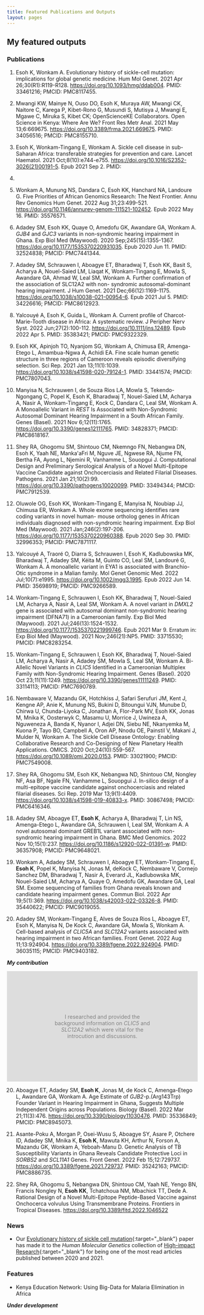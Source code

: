 ```yaml
---
title: Featured Publications and Outputs
layout: pages
---
```


## My featured outputs


### Publications

1. Esoh K, Wonkam A. Evolutionary history of sickle-cell mutation: implications
for global genetic medicine. Hum Mol Genet. 2021 Apr 26;30(R1):R119-R128. 
https://doi.org/10.1093/hmg/ddab004. PMID: 33461216; PMCID: PMC8117455.

2. Mwangi KW, Mainye N, Ouso DO, Esoh K, Muraya AW, Mwangi CK, Naitore C, Karega
P, Kibet-Rono G, Musundi S, Mutisya J, Mwangi E, Mgawe C, Miruka S, Kibet CK;
OpenScienceKE Collaborators. Open Science in Kenya: Where Are We? Front Res Metr
Anal. 2021 May 13;6:669675. https://doi.org/10.3389/frma.2021.669675. PMID: 34056516;
PMCID: PMC8155710.

3. Esoh K, Wonkam-Tingang E, Wonkam A. Sickle cell disease in sub-Saharan
Africa: transferable strategies for prevention and care. Lancet Haematol. 2021
Oct;8(10):e744-e755. https://doi.org/10.1016/S2352-3026(21)00191-5. Epub 2021 Sep 2. PMID:
34481550.

4. Wonkam A, Munung NS, Dandara C, Esoh KK, Hanchard NA, Landoure G. Five
Priorities of African Genomics Research: The Next Frontier. Annu Rev Genomics
Hum Genet. 2022 Aug 31;23:499-521. https://doi.org/10.1146/annurev-genom-111521-102452.
Epub 2022 May 16. PMID: 35576571.

5. Adadey SM, Esoh KK, Quaye O, Amedofu GK, Awandare GA, Wonkam A. <i>GJB4</i>
and <i>GJC3</i> variants in non-syndromic hearing impairment in Ghana. Exp Biol
Med (Maywood). 2020 Sep;245(15):1355-1367. https://doi.org/10.1177/1535370220931035. Epub
2020 Jun 11. PMID: 32524838; PMCID: PMC7441344.

6. Adadey SM, Schrauwen I, Aboagye ET, Bharadwaj T, Esoh KK, Basit S, Acharya A,
Nouel-Saied LM, Liaqat K, Wonkam-Tingang E, Mowla S, Awandare GA, Ahmad W, Leal
SM, Wonkam A. Further confirmation of the association of SLC12A2 with non-
syndromic autosomal-dominant hearing impairment. J Hum Genet. 2021
Dec;66(12):1169-1175. https://doi.org/10.1038/s10038-021-00954-6. Epub 2021 Jul 5. PMID:
34226616; PMCID: PMC8612923.

7. Yalcouyé A, Esoh K, Guida L, Wonkam A. Current profile of Charcot-Marie-Tooth
disease in Africa: A systematic review. J Peripher Nerv Syst. 2022
Jun;27(2):100-112. https://doi.org/10.1111/jns.12489. Epub 2022 Apr 5. PMID: 35383421;
PMCID: PMC9322329.

8. Esoh KK, Apinjoh TO, Nyanjom SG, Wonkam A, Chimusa ER, Amenga-Etego L,
Amambua-Ngwa A, Achidi EA. Fine scale human genetic structure in three regions
of Cameroon reveals episodic diversifying selection. Sci Rep. 2021 Jan
13;11(1):1039. https://doi.org/10.1038/s41598-020-79124-1. PMID: 33441574; PMCID:
PMC7807043.

9. Manyisa N, Schrauwen I, de Souza Rios LA, Mowla S, Tekendo-Ngongang C, Popel
K, Esoh K, Bharadwaj T, Nouel-Saied LM, Acharya A, Nasir A, Wonkam-Tingang E,
Kock C, Dandara C, Leal SM, Wonkam A. A Monoallelic Variant in <i>REST</i> Is
Associated with Non-Syndromic Autosomal Dominant Hearing Impairment in a South
African Family. Genes (Basel). 2021 Nov 6;12(11):1765. https://doi.org/10.3390/genes12111765. 
PMID: 34828371; PMCID: PMC8618167.

10. Shey RA, Ghogomu SM, Shintouo CM, Nkemngo FN, Nebangwa DN, Esoh K, Yaah NE,
Manka'aFri M, Nguve JE, Ngwese RA, Njume FN, Bertha FA, Ayong L, Njemini R,
Vanhamme L, Souopgui J. Computational Design and Preliminary Serological
Analysis of a Novel Multi-Epitope Vaccine Candidate against Onchocerciasis and
Related Filarial Diseases. Pathogens. 2021 Jan 21;10(2):99. https://doi.org/10.3390/pathogens10020099. 
PMID: 33494344; PMCID: PMC7912539.

11. Oluwole OG, Esoh KK, Wonkam-Tingang E, Manyisa N, Noubiap JJ, Chimusa ER,
Wonkam A. Whole exome sequencing identifies rare coding variants in novel human-
mouse ortholog genes in African individuals diagnosed with non-syndromic hearing
impairment. Exp Biol Med (Maywood). 2021 Jan;246(2):197-206. https://doi.org/10.1177/1535370220960388. 
Epub 2020 Sep 30. PMID: 32996353; PMCID: PMC7871117.

12. Yalcouyé A, Traoré O, Diarra S, Schrauwen I, Esoh K, Kadlubowska MK,
Bharadwaj T, Adadey SM, Kéita M, Guinto CO, Leal SM, Landouré G, Wonkam A. A
monoallelic variant in EYA1 is associated with Branchio-Otic syndrome in a
Malian family. Mol Genet Genomic Med. 2022 Jul;10(7):e1995. https://doi.org/10.1002/mgg3.1995. 
Epub 2022 Jun 14. PMID: 35698919; PMCID: PMC9266589.

13. Wonkam-Tingang E, Schrauwen I, Esoh KK, Bharadwaj T, Nouel-Saied LM, Acharya
A, Nasir A, Leal SM, Wonkam A. A novel variant in <i>DMXL2</i> gene is
associated with autosomal dominant non-syndromic hearing impairment (DFNA71) in
a Cameroonian family. Exp Biol Med (Maywood). 2021 Jul;246(13):1524-1532. 
https://doi.org/10.1177/1535370221999746. Epub 2021 Mar 9. Erratum in: Exp Biol Med (Maywood).
2021 Nov;246(21):NP5. PMID: 33715530; PMCID: PMC8283254.

14. Wonkam-Tingang E, Schrauwen I, Esoh KK, Bharadwaj T, Nouel-Saied LM, Acharya
A, Nasir A, Adadey SM, Mowla S, Leal SM, Wonkam A. Bi-Allelic Novel Variants in
<i>CLIC5</i> Identified in a Cameroonian Multiplex Family with Non-Syndromic
Hearing Impairment. Genes (Basel). 2020 Oct 23;11(11):1249. https://doi.org/10.3390/genes11111249. 
PMID: 33114113; PMCID: PMC7690789.

15. Nembaware V, Mazandu GK, Hotchkiss J, Safari Serufuri JM, Kent J, Kengne AP,
Anie K, Munung NS, Bukini D, Bitoungui VJN, Munube D, Chirwa U, Chunda-Liyoka C,
Jonathan A, Flor-Park MV, Esoh KK, Jonas M, Mnika K, Oosterwyk C, Masamu U,
Morrice J, Uwineza A, Nguweneza A, Banda K, Nyanor I, Adjei DN, Siebu NE,
Nkanyemka M, Kuona P, Tayo BO, Campbell A, Oron AP, Nnodu OE, Painstil V, Makani
J, Mulder N, Wonkam A. The Sickle Cell Disease Ontology: Enabling Collaborative
Research and Co-Designing of New Planetary Health Applications. OMICS. 2020
Oct;24(10):559-567. https://doi.org/10.1089/omi.2020.0153. PMID: 33021900; PMCID:
PMC7549008.

16. Shey RA, Ghogomu SM, Esoh KK, Nebangwa ND, Shintouo CM, Nongley NF, Asa BF,
Ngale FN, Vanhamme L, Souopgui J. In-silico design of a multi-epitope vaccine
candidate against onchocerciasis and related filarial diseases. Sci Rep. 2019
Mar 13;9(1):4409. https://doi.org/10.1038/s41598-019-40833-x. PMID: 30867498; PMCID:
PMC6416346.

17. Adadey SM, Aboagye ET, **Esoh K**, Acharya A, Bharadwaj T, Lin NS, Amenga-Etego
L, Awandare GA, Schrauwen I, Leal SM, Wonkam A. A novel autosomal dominant
GREB1L variant associated with non-syndromic hearing impairment in Ghana. BMC
Med Genomics. 2022 Nov 10;15(1):237. https://doi.org/10.1186/s12920-022-01391-w. PMID:
36357908; PMCID: PMC9648021.

18. Wonkam A, Adadey SM, Schrauwen I, Aboagye ET, Wonkam-Tingang E, **Esoh K**,
Popel K, Manyisa N, Jonas M, deKock C, Nembaware V, Cornejo Sanchez DM,
Bharadwaj T, Nasir A, Everard JL, Kadlubowska MK, Nouel-Saied LM, Acharya A,
Quaye O, Amedofu GK, Awandare GA, Leal SM. Exome sequencing of families from
Ghana reveals known and candidate hearing impairment genes. Commun Biol. 2022
Apr 19;5(1):369. https://doi.org/10.1038/s42003-022-03326-8. PMID: 35440622; PMCID:
PMC9019055.

19. Adadey SM, Wonkam-Tingang E, Alves de Souza Rios L, Aboagye ET, Esoh K,
Manyisa N, De Kock C, Awandare GA, Mowla S, Wonkam A. Cell-based analysis of
<i>CLIC5A</i> and <i>SLC12A2</i> variants associated with hearing impairment in
two African families. Front Genet. 2022 Aug 11;13:924904. https://doi.org/10.3389/fgene.2022.924904. 
PMID: 36035115; PMCID: PMC9403182.

***My contribution***
<p style="background-color: rgba(200, 200, 200, 0.6); color: gray; padding: 07rem; text-align: center;">
  I researched and provided the background information on <i>CLIC5</i> and <i>SLC12A2</i>
  which were vital for the introcution and discussions.
</p>

20. Aboagye ET, Adadey SM, **Esoh K**, Jonas M, de Kock C, Amenga-Etego L, Awandare
GA, Wonkam A. Age Estimate of <i>GJB2</i>-p.(Arg143Trp) Founder Variant in
Hearing Impairment in Ghana, Suggests Multiple Independent Origins across
Populations. Biology (Basel). 2022 Mar 21;11(3):476. https://doi.org/10.3390/biology11030476. 
PMID: 35336849; PMCID: PMC8945073.

21. Asante-Poku A, Morgan P, Osei-Wusu S, Aboagye SY, Asare P, Otchere ID,
Adadey SM, Mnika K, **Esoh K**, Mawuta KH, Arthur N, Forson A, Mazandu GK, Wonkam A,
Yeboah-Manu D. Genetic Analysis of TB Susceptibility Variants in Ghana Reveals
Candidate Protective Loci in <i>SORBS2</i> and <i>SCL11A1</i> Genes. Front
Genet. 2022 Feb 15;12:729737. https://doi.org/10.3389/fgene.2021.729737. 
PMID: 35242163; PMCID: PMC8886735.

22. Shey RA, Ghogomu S, Nebangwa DN, Shintouo CM, Yaah NE, Yengo BN, Francis 
Nongley N, **Esoh KK**, Tchatchoua NM, Mbachick TT, Dede A. Rational Design of a Novel 
Multi-Epitope Peptide-Based Vaccine against Onchocerca volvulus Using Transmembrane 
Proteins. Frontiers in Tropical Diseases. https://doi.org/10.3389/fitd.2022.1046522


### News

* Our [Evolutionary history of sickle cell mutation](https://academic.oup.com/hmg/article/30/R1/R119/6103809?searchresult=1){:target="_blank"} 
  paper has made it to the *Human Molecular Genetics* collection of [High-impact Research](https://academic.oup.com/hmg/pages/highly_cited){:target="_blank"} 
  for being one of   the most read articles published between 2020 and 2021.


### Features

* Kenya Education Network: Using Big-Data for Malaria Elimination in Africa

***Under development***
